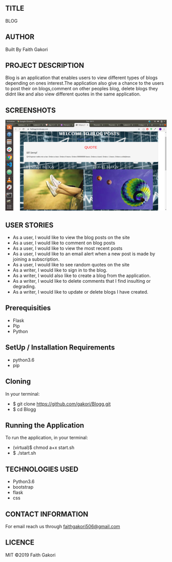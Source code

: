 ## TITLE
 BLOG

## AUTHOR
 Built By Faith Gakori

## PROJECT DESCRIPTION

Blog is an application that enables users to view different types of blogs depending on ones interest.The application also give a chance to the users to post their on blogs,comment on other peoples blog, delete blogs they didnt like and also view different quotes in the same application.

## SCREENSHOTS
![Screenshot](app/static/images/s1.png)

## USER STORIES

* As a user, I would like to view the blog posts on the site
* As a user, I would like to comment on blog posts
* As a user, I would like to view the most recent posts
* As a user, I would like to an email alert when a new post is made by joining a subscription.
* As a user, I would like to see random quotes on the site
* As a writer, I would like to sign in to the blog.
* As a writer, I would also like to create a blog from the application.
* As a writer, I would like to delete comments that I find insulting or degrading.
* As a writer, I would like to update or delete blogs I have created.

## Prerequisities

* Flask
* Pip
* Python

## SetUp / Installation Requirements

* python3.6
* pip

## Cloning
In your terminal:
* $ git clone https://github.com/gakori/Blogg.git
* $ cd Blogg

## Running the Application
To run the application, in your terminal:
* (virtual)$ chmod a+x start.sh
* $ ./start.sh

## TECHNOLOGIES USED
* Python3.6
* bootstrap
* flask
* css

## CONTACT INFORMATION
 For email reach us through faithgakori506@gmail.com

## LICENCE
MIT ©2019 Faith Gakori